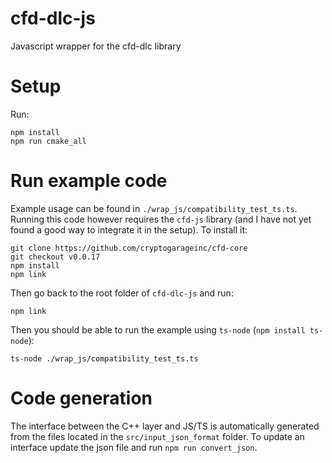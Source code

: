 # cfd-dlc-js

Javascript wrapper for the cfd-dlc library

# Setup

Run:
```
npm install
npm run cmake_all
```

# Run example code

Example usage can be found in `./wrap_js/compatibility_test_ts.ts`.
Running this code however requires the `cfd-js` library (and I have not yet found a good way to integrate it in the setup).
To install it:

```
git clone https://github.com/cryptogarageinc/cfd-core
git checkout v0.0.17
npm install
npm link
```

Then go back to the root folder of `cfd-dlc-js` and run:
```
npm link
```

Then you should be able to run the example using `ts-node` (`npm install ts-node`):
```
ts-node ./wrap_js/compatibility_test_ts.ts
```
# Code generation

The interface between the C++ layer and JS/TS is automatically generated from the files located in the `src/input_json_format` folder.
To update an interface update the json file and run `npm run convert_json`.
